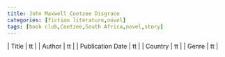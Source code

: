 ```yaml
---
title: John Maxwell Coetzee Disgrace
categories: [fiction literature,novel]
tags: [book club,Coetzee,South Africa,novel,story]
---
```

        
| Title | tt |
| Author | tt  |
| Publication Date | tt   |
| Country | tt |
| Genre | tt  |
        